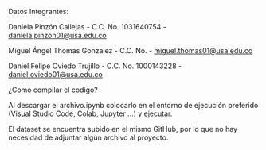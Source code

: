 Datos Integrantes:

Daniela Pinzón Callejas - C.C. No. 1031640754 - daniela.pinzon01@usa.edu.co

Miguel Ángel Thomas Gonzalez - C.C. No.  - miguel.thomas01@usa.edu.co

Daniel Felipe Oviedo Trujillo - C.C. No. 1000143228 - daniel.oviedo01@usa.edu.co

¿Como compilar el codigo?

Al descargar el archivo.ipynb colocarlo en el entorno de ejecución preferido
(Visual Studio Code, Colab, Jupyter ...) y ejecutar.

El dataset se encuentra subido en el mismo GitHub, por lo que no hay necesidad de adjuntar
algún archivo al proyecto.
